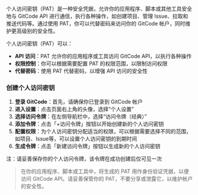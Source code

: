 
个人访问密钥（PAT）是一种安全凭据，允许你的应用程序、脚本或其他工具安全地与 GitCode API 进行通信，执行各种操作，如创建项目、管理 Issue、拉取和推送代码等。通过使用 PAT，你可以代替密码来访问你的 GitCode 帐户，同时维护更高级别的安全性。

个人访问密钥（PAT）可以：

- **API 访问**：PAT 允许你的应用程序或工具访问 GitCode API，以执行各种操作
- **权限控制**：你可以根据需要配置 PAT 的权限范围，以限制访问权限
- **代替密码**：使用 PAT 代替密码，以增强 API 访问的安全性

### 创建个人访问密钥

1. **登录 GitCode**：首先，请确保你已登录到 GitCode 帐户
2. **进入设置**：点击页面右上角的头像，选择“个人设置”
3. **选择访问令牌**：在左侧导航栏中，选择“访问令牌（经典）”
4. **添加令牌**：点击「+访问令牌」按钮以开始创建新的个人访问密钥
6. **配置权限**：为个人访问密钥分配适当的权限，可以根据需要选择不同的范围，如项目、Issue等，可以设置个人访问密钥的到期时间
7. **生成令牌**：点击「新建访问令牌」按钮以生成新的个人访问密钥

注：请妥善保存你的个人访问令牌，该令牌在成功创建后仅可见一次

> 在你的应用程序、脚本或工具中，将生成的 PAT 用作身份验证凭据，以便访问 GitCode API。请妥善保管你的 PAT，不要分享或泄露它，以维护帐户的安全性。